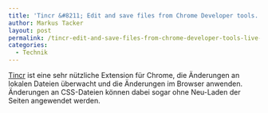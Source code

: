 ```yaml
---
title: 'Tincr &#8211; Edit and save files from Chrome Developer tools. Live reload for Chrome.'
author: Markus Tacker
layout: post
permalink: /tincr-edit-and-save-files-from-chrome-developer-tools-live-reload-for-chrome
categories:
  - Technik
---
```

[Tincr][1] ist eine sehr nützliche Extension für Chrome, die Änderungen an lokalen Dateien überwacht und die Änderungen im Browser anwenden. Änderungen an CSS-Dateien können dabei sogar ohne Neu-Laden der Seiten angewendet werden.

 [1]: http://tin.cr/